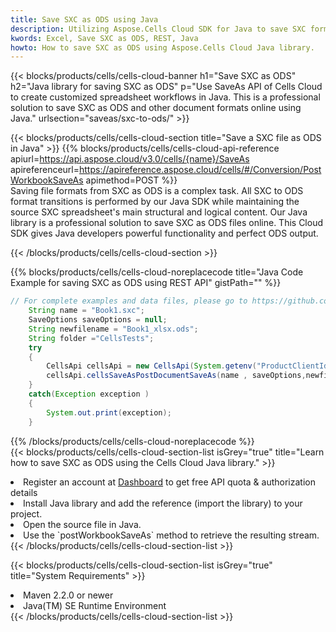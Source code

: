 ```yaml
---
title: Save SXC as ODS using Java 
description: Utilizing Aspose.Cells Cloud SDK for Java to save SXC format file as ODS format file. 
kwords: Excel, Save SXC as ODS, REST, Java
howto: How to save SXC as ODS using Aspose.Cells Cloud Java library.
---
```



{{< blocks/products/cells/cells-cloud-banner h1="Save SXC as ODS" h2="Java library for saving SXC as ODS" p="Use SaveAs API of Cells Cloud to create customized spreadsheet workflows in Java. This is a professional solution to save SXC as ODS and other document formats online using Java." urlsection="saveas/sxc-to-ods/" >}}

{{< blocks/products/cells/cells-cloud-section  title="Save a SXC file as ODS in Java" >}}
{{% blocks/products/cells/cells-cloud-api-reference  apiurl=https://api.aspose.cloud/v3.0/cells/{name}/SaveAs  apireferenceurl=https://apireference.aspose.cloud/cells/#/Conversion/PostWorkbookSaveAs  apimethod=POST %}}
<br/>
Saving file formats from SXC as ODS is a complex task. All SXC to ODS format transitions is performed by our Java SDK while maintaining the source SXC spreadsheet's main structural and logical content. Our Java library is a professional solution to save SXC as ODS files online. This Cloud SDK gives Java developers powerful functionality and perfect ODS output.

{{< /blocks/products/cells/cells-cloud-section >}}

{{% blocks/products/cells/cells-cloud-noreplacecode title="Java Code Example for saving SXC as ODS using REST API" gistPath="" %}}
  
```java
// For complete examples and data files, please go to https://github.com/aspose-cells-cloud/aspose-cells-cloud-java/
    String name = "Book1.sxc";
    SaveOptions saveOptions = null;
    String newfilename = "Book1_xlsx.ods";
    String folder ="CellsTests";
    try 
    {
        CellsApi cellsApi = new CellsApi(System.getenv("ProductClientId"), System.getenv("ProductClientSecret"));
        cellsApi.cellsSaveAsPostDocumentSaveAs(name , saveOptions,newfilename,false,false,folder,null,null,null,true);                       
    }
    catch(Exception exception )
    {
        System.out.print(exception);
    }
```
  
{{% /blocks/products/cells/cells-cloud-noreplacecode  %}}
<br/>
{{< blocks/products/cells/cells-cloud-section-list isGrey="true"  title="Learn how to save SXC as ODS using the Cells Cloud Java library." >}}
<li>Register an account at <a href="https://dashboard.aspose.cloud/">Dashboard</a> to get free API quota & authorization details</li>
<li>Install Java library and add the reference (import the library) to your project.</li>
<li>Open the source file in Java.</li>
<li>Use the `postWorkbookSaveAs` method to retrieve the resulting stream.</li>
{{< /blocks/products/cells/cells-cloud-section-list >}}

{{< blocks/products/cells/cells-cloud-section-list isGrey="true"  title="System Requirements" >}}
<li>Maven 2.2.0 or newer</li>
<li>Java(TM) SE Runtime Environment</li>
{{< /blocks/products/cells/cells-cloud-section-list >}}
